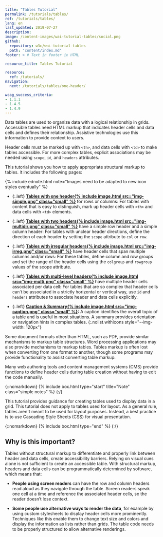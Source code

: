 ```yaml
---
title: "Tables Tutorial"
permalink: /tutorials/tables/
ref: /tutorials/tables/
lang: en
last_updated: 2019-07-27
description:
image: /content-images/wai-tutorial-tables/social.png
github:
  repository: w3c/wai-tutorial-tables
  path: 'content/index.md'
footer: > # Text in footer in HTML

resource_title: Tables Tutorial

resource:
  ref: /tutorials/
navigation:
  next: /tutorials/tables/one-header/

wcag_success_criteria:
- 1.1.1
- 1.4.5
- 1.4.9
---
```


Data tables are used to organize data with a logical relationship in grids. Accessible tables need HTML markup that indicates header cells and data cells and defines their relationship. Assistive technologies use this information to provide context to users.

Header cells must be marked up with `<th>`, and data cells with `<td>` to make tables accessible. For more complex tables, explicit associations may be needed using `scope`, `id`, and `headers` attributes.

This tutorial shows you how to apply appropriate structural markup to tables. It includes the following pages:

{% include ednote.html note="Images need to be adapted to new icon styles eventually" %}

- {:.left} **[Tables with one header{% include image.html src="img-simple.png" class="small" %}](/tutorials/tables/one-header/)** for rows or columns: For tables with content that is easy to distinguish, mark up header cells with `<th>` and data cells with `<td>` elements.

- {:.left} **[Tables with two headers{% include image.html src="img-multidir.png" class="small" %}](/tutorials/tables/two-headers/)** have a simple row header and a simple column header: For tables with unclear header directions, define the direction of each header by setting the `scope` attribute to `col` or `row`.

- {:.left} **[Tables with irregular headers{% include image.html src="img-irreg.png" class="small" %}](/tutorials/tables/irregular/)** have header cells that span multiple columns and/or rows: For these tables, define column and row groups and set the range of the header cells using the `colgroup` and `rowgroup` values of the scope attribute.

- {:.left} **[Tables with multi-level headers{% include image.html src="img-multi.png" class="small" %}](/tutorials/tables/multi-level/)**  have multiple header cells associated per data cell:  For tables that are so complex that header cells can’t be associated in a strictly horizontal or vertical way, use `id` and `headers` attributes to associate header and data cells explicitly.

- {:.left} **[Caption & Summary{% include image.html src="img-caption.png" class="small" %}](/tutorials/tables/caption-summary/):** A caption identifies the overall topic of a table and is useful in most situations. A summary provides orientation or navigation hints in complex tables.
{:.nolist.withicons style="--img-width: 120px"}

Some document formats other than HTML, such as PDF, provide similar mechanisms to markup table structures. Word processing applications may also provide mechanisms to markup tables. Tables markup is often lost when converting from one format to another, though some programs may provide functionality to assist converting table markup.

Many web authoring tools and content management systems (CMS) provide functions to define header cells during table creation without having to edit the code manually.

{::nomarkdown}
{% include box.html type="start" title="Note" class="simple notes" %}
{:/}

This tutorial provides guidance for creating tables used to display data in a grid. This tutorial does not apply to tables used for layout. As a general rule, tables aren't meant to be used for layout purposes. Instead, a best practice is to use Cascading Style Sheets (CSS) for visual presentation.

{::nomarkdown}
{% include box.html type="end" %}
{:/}

## Why is this important?

Tables without structural markup to differentiate and properly link between header and data cells, create accessibility barriers. Relying on visual cues alone is not sufficient to create an accessible table. With structural markup, headers and data cells can be programmatically determined by software, which means that:

-   **People using screen readers** can have the row and column headers read aloud as they navigate through the table. Screen readers speak one cell at a time and reference the associated header cells, so the reader doesn’t lose context.

-    **Some people use alternative ways to render the data**, for example by using custom stylesheets to display header cells more prominently. Techniques like this enable them to change text size and colors and display the information as lists rather than grids. The table code needs to be properly structured to allow alternative renderings.

